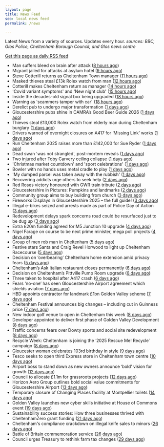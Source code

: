 ```yaml
---
layout: page
title: News Feed
seo: local news feed
permalink: /news

---
```


Latest News from a variety of sources. Updates every hour.
_sources: BBC, Glos Police, Cheltenham Borough Council, and Glos news centre_

[Get this page as daily RSS feed](/daily.rss)

<!-- news_marker starts -->
- Man suffers bleed on brain after attack ([8 hours ago](https://www.bbc.com/news/articles/c749vpy1x8do?at_medium=RSS&at_campaign=rss))
- Migrant jailed for attacks at asylum hotel ([9 hours ago](https://www.bbc.com/news/articles/c4gzxv7lxw8o?at_medium=RSS&at_campaign=rss))
- Steve Cotterill returns as Cheltenham Town manager ([11 hours ago](https://gloucesternewscentre.co.uk/steve-cotterill-returns-as-cheltenham-town-manager/))
- Masked thieves steal £13k Rolex watch from man ([12 hours ago](https://www.bbc.com/news/articles/ckgyedn2r12o?at_medium=RSS&at_campaign=rss))
- Cotterill makes Cheltenham return as manager ([14 hours ago](https://www.bbc.com/sport/football/articles/ckg6zx2k67po?at_medium=RSS&at_campaign=rss))
- 'Covid variant symptoms' and 'New night club' ([15 hours ago](https://www.bbc.com/news/articles/cre51pgp3j8o?at_medium=RSS&at_campaign=rss))
- Inside the decades-old signal box being upgraded ([18 hours ago](https://www.bbc.com/news/videos/c99g5n35vexo?at_medium=RSS&at_campaign=rss))
- Warning as 'scammers tamper with car' ([18 hours ago](https://www.bbc.com/news/articles/cy8r1xn7j8no?at_medium=RSS&at_campaign=rss))
- Derelict pub to undergo major transformation ([1 days ago](https://www.bbc.com/news/articles/cwywdn3wxxwo?at_medium=RSS&at_campaign=rss))
- Gloucestershire pubs shine in CAMRA’s Good Beer Guide 2026 ([1 days ago](https://gloucesternewscentre.co.uk/gloucestershire-pubs-shine-in-camras-good-beer-guide-2026/))
- Thieves steal £13,000 Rolex watch from elderly man during Cheltenham burglary ([1 days ago](https://gloucesternewscentre.co.uk/thieves-steal-13000-rolex-watch-from-elderly-man-during-cheltenham-burglary/))
- Drivers warned of overnight closures on A417 for ‘Missing Link’ works ([1 days ago](https://gloucesternewscentre.co.uk/drivers-warned-of-overnight-closures-on-a417-for-missing-link-works/))
- Run Cheltenham 2025 raises more than £142,000 for Sue Ryder ([1 days ago](https://gloucesternewscentre.co.uk/run-cheltenham-2025-raises-more-than-142000-for-sue-ryder/))
- Dead swan 'was not strangled', post-mortem reveals ([1 days ago](https://www.bbc.com/news/articles/c1jz7gyjpyro?at_medium=RSS&at_campaign=rss))
- Two injured after Toby Carvery ceiling collapse ([1 days ago](https://www.bbc.com/news/articles/cp98vz9zd0lo?at_medium=RSS&at_campaign=rss))
- 'Christmas market countdown' and 'sport celebrations' ([1 days ago](https://www.bbc.com/news/articles/ce84jngnr6do?at_medium=RSS&at_campaign=rss))
- Bowler with no hands uses metal cradle to play ([1 days ago](https://www.bbc.com/news/articles/cvgn5v5zy5eo?at_medium=RSS&at_campaign=rss))
- 'My dumped parcel was taken away with the rubbish' ([1 days ago](https://www.bbc.com/news/articles/c15kng089n2o?at_medium=RSS&at_campaign=rss))
- Recovering addicts urge others to seek help ([2 days ago](https://www.bbc.com/news/articles/c9qnpxynxzxo?at_medium=RSS&at_campaign=rss))
- Red Roses victory honoured with GWR train tribute ([2 days ago](https://www.bbc.com/news/articles/cy4jwqvzppdo?at_medium=RSS&at_campaign=rss))
- Gloucestershire in Pictures: Pumpkins and landmarks ([2 days ago](https://www.bbc.com/news/articles/c2ejm0zzy9ko?at_medium=RSS&at_campaign=rss))
- Community group aims to buy building from church ([3 days ago](https://www.bbc.com/news/articles/cly0z2kpwxro?at_medium=RSS&at_campaign=rss))
- Fireworks Displays in Gloucestershire 2025 – the full guide! ([3 days ago](https://gloucesternewscentre.co.uk/fireworks-displays-in-gloucestershire-2025-the-full-guide/))
- Illegal e-bikes seized and arrests made as part of Police Day of Action ([3 days ago](https://gloucesternewscentre.co.uk/illegal-e-bikes-seized-and-arrests-made-as-part-of-police-day-of-action/))
- Redevelopment delays spark concerns road could be resurfaced just to be dug up ([3 days ago](https://gloucesternewscentre.co.uk/redevelopment-delays-spark-concerns-road-could-be-resurfaced-just-to-be-dug-up/))
- Extra £20m funding agreed for M5 Junction 10 upgrade ([4 days ago](https://gloucesternewscentre.co.uk/extra-20m-funding-agreed-for-m5-junction-10-upgrade/))
- Nigel Farage on course to be next prime minister, mega poll projects ([4 days ago](https://gloucesternewscentre.co.uk/nigel-farage-on-course-to-be-next-prime-minister-mega-poll-projects/))
- Group of men rob man in Cheltenham ([5 days ago](https://gloucesternewscentre.co.uk/group-of-men-rob-man-in-cheltenham/))
- Festive stars Santa and Craig Revel Horwood to light up Cheltenham Racecourse ([5 days ago](https://gloucesternewscentre.co.uk/festive-stars-santa-and-craig-revel-horwood-to-light-up-cheltenham-racecourse/))
- Decision on ‘overbearing’ Cheltenham home extension amid privacy fears ([5 days ago](https://gloucesternewscentre.co.uk/decision-on-overbearing-cheltenham-home-extension-amid-privacy-fears/))
- Cheltenham’s Ask Italian restaurant closes permanently ([6 days ago](https://gloucesternewscentre.co.uk/cheltenhams-ask-italian-restaurant-closes-permanently/))
- Decision on Cheltenham’s Pittville Pump Room upgrade ([6 days ago](https://gloucesternewscentre.co.uk/decision-on-cheltenhams-pittville-pump-room-upgrade/))
- Three taken to hospital after A417 crash ([6 days ago](https://gloucesternewscentre.co.uk/three-taken-to-hospital-after-a417-crash/))
- Fears ‘no-one’ has seen Gloucestershire Airport agreement which shields aviation ([7 days ago](https://gloucesternewscentre.co.uk/fears-no-one-has-seen-gloucestershire-airport-agreement-which-shields-aviation/))
- HBD appoints contractor for landmark £1bn Golden Valley scheme ([7 days ago](https://www.cheltenham.gov.uk/news/article/3052/hbd_appoints_contractor_for_landmark_1bn_golden_valley_scheme))
- Cheltenham Festival announces big changes – including cut in Guinness price ([7 days ago](https://gloucesternewscentre.co.uk/cheltenham-festival-announces-big-changes-including-cut-in-guinness-price/))
- New indoor golf venue to open in Cheltenham this week ([8 days ago](https://gloucesternewscentre.co.uk/new-indoor-golf-venue-to-open-in-cheltenham-this-week/))
- Developer appointed to deliver first phase of Golden Valley Development ([8 days ago](https://gloucesternewscentre.co.uk/developer-appointed-to-deliver-first-phase-of-golden-valley-development/))
- Traffic concerns fears over Dowty sports and social site redevelopment ([8 days ago](https://gloucesternewscentre.co.uk/traffic-concerns-fears-over-dowty-sports-and-social-site-redevelopment/))
- Recycle Week: Cheltenham is joining the ‘2025 Rescue Me! Recycle’ campaign ([8 days ago](https://www.cheltenham.gov.uk/news/article/3051/recycle_week_cheltenham_is_joining_the_2025_rescue_me_recycle_campaign))
- Gloucester woman celebrates 103rd birthday in style ([9 days ago](https://gloucesternewscentre.co.uk/gloucester-woman-celebrates-103rd-birthday-in-style/))
- Tesco seeks to open third Express store in Cheltenham town centre ([10 days ago](https://gloucesternewscentre.co.uk/tesco-seeks-to-open-third-express-store-in-cheltenham-town-centre/))
- Airport boss to stand down as new owners announce ‘bold’ vision for growth ([12 days ago](https://gloucesternewscentre.co.uk/airport-boss-to-stand-down-as-new-owners-announce-bold-vision-for-growth/))
- Council to allocate £1.1m for grassroots projects ([12 days ago](https://gloucesternewscentre.co.uk/council-to-allocate-1-1m-for-grassroots-projects/))
- Horizon Aero Group outlines bold social value commitments for Gloucestershire Airport ([13 days ago](https://www.cheltenham.gov.uk/news/article/3050/horizon_aero_group_outlines_bold_social_value_commitments_for_gloucestershire_airport))
- Temporary closure of Changing Places facility at Montpellier toilets ([14 days ago](https://www.cheltenham.gov.uk/news/article/3048/temporary_closure_of_changing_places_facility_at_montpellier_toilets))
- Golden Valley launches new cyber skills initiative at  House of Commons event ([19 days ago](https://www.cheltenham.gov.uk/news/article/3047/golden_valley_launches_new_cyber_skills_initiative_at_house_of_commons_event))
- Sustainability success stories: How three businesses thrived with CheltenhamZero grant funding ([21 days ago](https://www.cheltenham.gov.uk/news/article/3046/sustainability_success_stories_how_three_businesses_thrived_with_cheltenhamzero_grant_funding))
- Cheltenham's compliance crackdown on illegal knife sales to minors ([26 days ago](https://www.cheltenham.gov.uk/news/article/3045/cheltenhams_compliance_crackdown_on_illegal_knife_sales_to_minors))
- Battle of Britain commemoration service ([26 days ago](https://www.cheltenham.gov.uk/news/article/3044/battle_of_britain_commemoration_service))
- Council urges Treasury to rethink farm tax changes ([29 days ago](https://www.bbc.co.uk/sounds/play/p0m063k7?at_medium=RSS&at_campaign=rss))

<!-- news_marker ends -->
